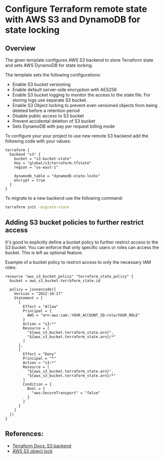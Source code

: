 # Configure Terraform remote state with AWS S3 and DynamoDB for state locking

## Overview

The given template configures AWS S3 backend to store Terraform state and sets AWS DynamoDB for state locking.

The template sets the following configurations:
- Enable S3 bucket versioning
- Enable default server-side encryption with AES256
- Enable S3 bucket logging to monitor the access to the state file. For storing logs use separate S3 bucket.
- Enable S3 Object locking to prevent even versioned objects from being deleted before a retention period
- Disable public access to S3 bucket
- Prevent accidental deletion of S3 bucket
- Sets DynamoDB with pay per request billing mode

To configure your your project to use new remote S3 backend add the following code with your values:
```
terraform {
  backend "s3" {
    bucket = "s3-bucket-state"
    key = "global/s3/terraform.tfstate"
    region = "us-east-1"

    dynamodb_table = "dynamodb-state-locks"
    encrypt = true
  }
}
```

To migrate to a new backend use the following command:
```bash
terraform init -migrate-state
```

## Adding S3 bucket policies to further restrict access
It's good to explicitly define a bucket policy to further restrict access to the S3 bucket. You can enforce that only specific users or roles can access the bucket. This is left as optional feature.

Example of a bucket policy to restrict access to only the necessary IAM roles:
```
resource "aws_s3_bucket_policy" "terraform_state_policy" {
  bucket = aws_s3_bucket.terraform_state.id

  policy = jsonencode({
    Version = "2012-10-17"
    Statement = [
      {
        Effect = "Allow"
        Principal = {
          AWS = "arn:aws:iam::YOUR_ACCOUNT_ID:role/YOUR_ROLE"
        }
        Action = "s3:*"
        Resource = [
          "${aws_s3_bucket.terraform_state.arn}",
          "${aws_s3_bucket.terraform_state.arn}/*"
        ]
      },
      {
        Effect = "Deny"
        Principal = "*"
        Action = "s3:*"
        Resource = [
          "${aws_s3_bucket.terraform_state.arn}",
          "${aws_s3_bucket.terraform_state.arn}/*"
        ]
        Condition = {
          Bool = {
            "aws:SecureTransport" = "false"
          }
        }
      }
    ]
  })
}
```

## References:
- [Terraform Docs: S3 backend](https://developer.hashicorp.com/terraform/language/backend/s3)
- [AWS S3 object lock](https://docs.aws.amazon.com/AmazonS3/latest/userguide/object-lock.html)